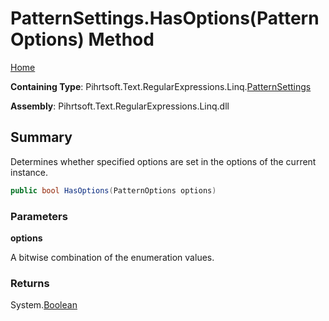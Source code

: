 # PatternSettings\.HasOptions\(PatternOptions\) Method

[Home](../../../../../../README.md)

**Containing Type**: Pihrtsoft\.Text\.RegularExpressions\.Linq\.[PatternSettings](../README.md)

**Assembly**: Pihrtsoft\.Text\.RegularExpressions\.Linq\.dll

## Summary

Determines whether specified options are set in the options of the current instance\.

```csharp
public bool HasOptions(PatternOptions options)
```

### Parameters

**options**

A bitwise combination of the enumeration values\.

### Returns

System\.[Boolean](https://docs.microsoft.com/en-us/dotnet/api/system.boolean)

